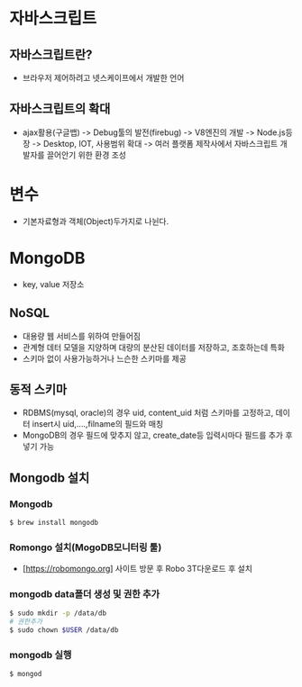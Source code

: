 # 자바스크립트
## 자바스크립트란?
- 브라우저 제어하려고 넷스케이프에서 개발한 언어
## 자바스크립트의 확대
- ajax활용(구글뱁) -> Debug툴의 발전(firebug) -> V8엔진의 개발 -> Node.js등장 -> Desktop, IOT, 사용범위 확대 -> 여러 플랫폼 제작사에서 자바스크립트 개발자를 끌어안기 위한 환경 조성
# 변수
- 기본자료형과 객체(Object)두가지로 나뉜다. 
# MongoDB
- key, value 저장소
## NoSQL
- 대용량 웹 서비스를 위하여 만들어짐
- 관계형 데터 모델을 지양하며 대량의 분산된 데이터를 저장하고, 조호하는데 특화
- 스키마 없이 사용가능하거나 느슨한 스키마를 제공
## 동적 스키마
- RDBMS(mysql, oracle)의 경우 uid, content_uid 처럼 스키마를 고정하고, 데이터 insert시 uid,....,filname의 필드와 매칭
- MongoDB의 경우 필드에 맞추지 않고, create_date등 입력시마다 필드를 추가 후 넣기 가능
## Mongodb 설치
### Mongodb
```sh
$ brew install mongodb
```
### Romongo 설치(MogoDB모니터링 툴)
- [https://robomongo.org] 사이트 방문 후 Robo 3T다운로드 후 설치
### mongodb data폴더 생성 및 권한 추가
```sh
$ sudo mkdir -p /data/db
# 권한추가
$ sudo chown $USER /data/db
```
### mongodb 실행
```sh
$ mongod 
```